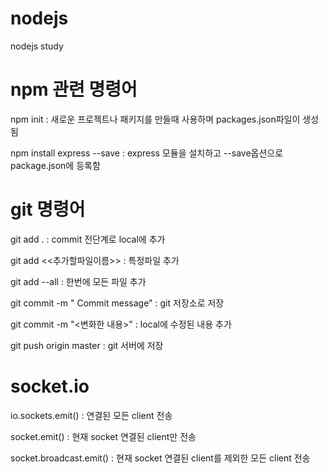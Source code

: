 # nodejs
nodejs study

# npm 관련 명령어
npm init : 새로운 프로젝트나 패키지를 만들때 사용하며 packages.json파일이 생성됨

npm install express --save : express 모듈을 설치하고 --save옵션으로 package.json에 등록함


# git 명령어
git add .  :  commit 전단계로 local에 추가

git add <<추가할파일이름>> : 특정파일 추가

git add --all : 한번에 모든 파일 추가

git commit -m " Commit message" : git 저장소로 저장

git commit -m "<변화한 내용>" : local에 수정된 내용 추가

git push origin master : git 서버에 저장

# socket.io
io.sockets.emit() : 연결된 모든 client 전송

socket.emit() : 현재 socket 연결된 client만 전송

socket.broadcast.emit() : 현재 socket 연결된 client를 제외한 모든 client 전송
